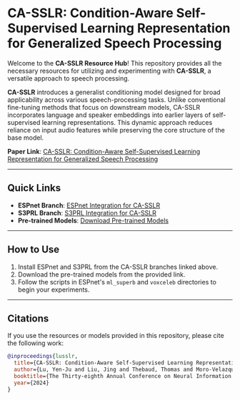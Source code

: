 # **CA-SSLR: Condition-Aware Self-Supervised Learning Representation for Generalized Speech Processing**

Welcome to the **CA-SSLR Resource Hub**! This repository provides all the necessary resources for utilizing and experimenting with **CA-SSLR**, a versatile approach to speech processing.

**CA-SSLR** introduces a generalist conditioning model designed for broad applicability across various speech-processing tasks. Unlike conventional fine-tuning methods that focus on downstream models, CA-SSLR incorporates language and speaker embeddings into earlier layers of self-supervised learning representations. This dynamic approach reduces reliance on input audio features while preserving the core structure of the base model.

**Paper Link**: [CA-SSLR: Condition-Aware Self-Supervised Learning Representation for Generalized Speech Processing](https://arxiv.org/abs/2412.04425)

---

## **Quick Links**
- **ESPnet Branch**: [ESPnet Integration for CA-SSLR](https://github.com/neillu23/espnet/tree/ca-sslr)  
- **S3PRL Branch**: [S3PRL Integration for CA-SSLR](https://github.com/neillu23/s3prl/tree/ca-sslr)  
- **Pre-trained Models**: [Download Pre-trained Models](https://huggingface.co/neillu/casslr_mlsuperb_asrlid)

---

## **How to Use**
1. Install ESPnet and S3PRL from the CA-SSLR branches linked above.
2. Download the pre-trained models from the provided link.
3. Follow the scripts in ESPnet's `ml_superb` and `voxceleb` directories to begin your experiments.

---

## **Citations**

If you use the resources or models provided in this repository, please cite the following work:

```bibtex
@inproceedings{lusslr,
  title={CA-SSLR: Condition-Aware Self-Supervised Learning Representation for Generalized Speech Processing},
  author={Lu, Yen-Ju and Liu, Jing and Thebaud, Thomas and Moro-Velazquez, Laureano and Rastrow, Ariya and Dehak, Najim and Villalba, Jesus},
  booktitle={The Thirty-eighth Annual Conference on Neural Information Processing Systems},
  year={2024}
}
```
